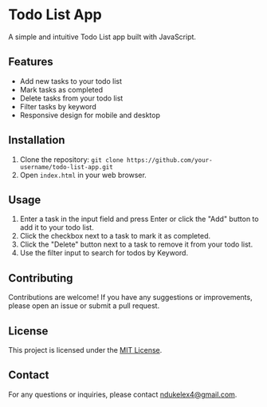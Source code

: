 # Todo List App

A simple and intuitive Todo List app built with JavaScript.

## Features

- Add new tasks to your todo list
- Mark tasks as completed
- Delete tasks from your todo list
- Filter tasks by keyword
- Responsive design for mobile and desktop

## Installation

1. Clone the repository: `git clone https://github.com/your-username/todo-list-app.git`
2. Open `index.html` in your web browser.

## Usage

1. Enter a task in the input field and press Enter or click the "Add" button to add it to your todo list.
2. Click the checkbox next to a task to mark it as completed.
3. Click the "Delete" button next to a task to remove it from your todo list.
4. Use the filter input to search for todos by Keyword.

## Contributing

Contributions are welcome! If you have any suggestions or improvements, please open an issue or submit a pull request.

## License

This project is licensed under the [MIT License](LICENSE).

## Contact

For any questions or inquiries, please contact [ndukelex4@gmail.com](mailto:ndukelex4@gmail.com).
